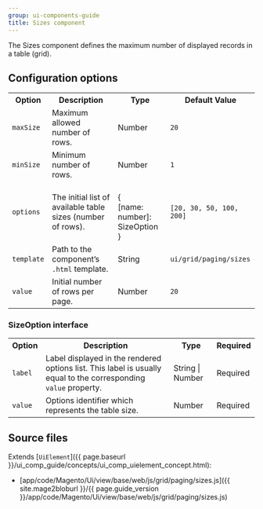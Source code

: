 ```yaml
---
group: ui-components-guide
title: Sizes component
---
```


The Sizes component defines the maximum number of displayed records in a table (grid).

## Configuration options

<table>
  <tr>
    <th>Option</th>
    <th>Description</th>
    <th>Type</th>
    <th>Default Value</th>
  </tr>
  <tr>
    <td><code>maxSize</code></td>
    <td>Maximum allowed number of rows.</td>
    <td>Number</td>
    <td><code>20</code></td>
  </tr>
  <tr>
    <td><code>minSize</code></td>
    <td>Minimum number of rows.</td>
    <td>Number</td>
    <td><code>1</code></td>
  </tr>
  <tr>
    <td><code>options</code></td>
    <td>The initial list of available table sizes (number of rows).</td>
    <td><br />{<br />[name: number]: SizeOption<br />}<br /></td>
    <td><code>[20, 30, 50, 100, 200]</code></td>
  </tr>
  <tr>
    <td><code>template</code></td>
    <td>Path to the component’s <code>.html</code> template.</td>
    <td>String</td>
    <td><code>ui/grid/paging/sizes</code></td>
  </tr>
  <tr>
    <td><code>value</code></td>
    <td>Initial number of rows per page.</td>
    <td>Number</td>
    <td><code>20</code></td>
  </tr>
</table>

### SizeOption interface

<table>
  <tr>
    <th>Option</th>
    <th>Description</th>
    <th>Type</th>
    <th>Required</th>
  </tr>
  <tr>
    <td><code>label</code></td>
    <td>Label displayed in the rendered options list. This label is usually equal to the corresponding <code>value</code> property.</td>
    <td>String | Number</td>
    <td>Required</td>
  </tr>
  <tr>
    <td><code>value</code></td>
    <td>Options identifier which represents the table size.</td>
    <td>Number</td>
    <td>Required</td>
  </tr>
</table>

## Source files

Extends [`UiElement`]({{ page.baseurl }}/ui_comp_guide/concepts/ui_comp_uielement_concept.html):

-  [app/code/Magento/Ui/view/base/web/js/grid/paging/sizes.js]({{ site.mage2bloburl }}/{{ page.guide_version }}/app/code/Magento/Ui/view/base/web/js/grid/paging/sizes.js)
